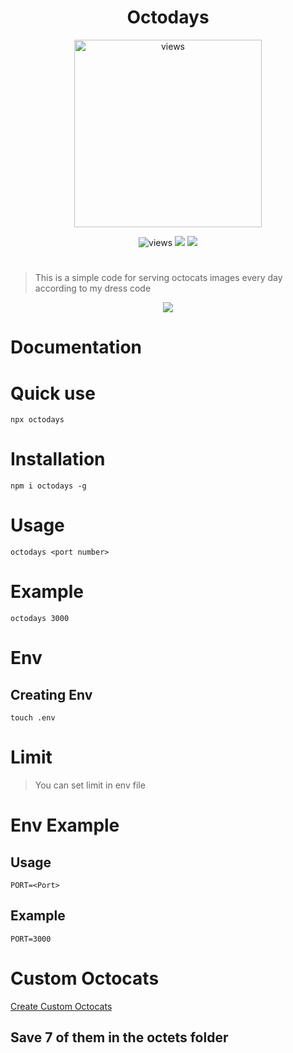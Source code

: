 <h1 align=center>Octodays</h1>
<p align=center>
<img src="https://octoday.glitch.me/octodex" width=300 alt=views>
</p>

<p align=center>
<img src="https://img.shields.io/github/license/alestor123/OCTO-DAYS" alt=views >
<a href="https://github.com/alestor123/OCTO-DAYS/issues">
<img src="https://img.shields.io/github/issues-raw/alestor123/OCTO-DAYS"></a>
<a href="https://www.npmjs.com/package/octodays"><img src="https://img.shields.io/npm/v/octodays"></a>
</p>

# 
> This is a simple code for serving octocats images every  day according to my dress code
<p align=center>
<a href="https://npmjs.org/package/octoday">
<img src="https://nodei.co/npm/octoday.png"></a>
</p>

# Documentation

# Quick use

``npx octodays``

# Installation

``npm i octodays -g ``

# Usage

``octodays <port number> ``

# Example
``octodays 3000``

# Env

## Creating Env
``touch .env``

# Limit 

> You can set limit in env file 

# Env Example

## Usage
```
PORT=<Port>
```
## Example


```
PORT=3000
```
# Custom Octocats
[Create Custom Octocats](https://myoctocat.com/)

## Save 7 of them in the octets folder
